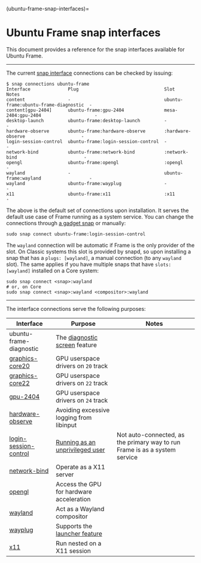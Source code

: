 (ubuntu-frame-snap-interfaces)=

# Ubuntu Frame snap interfaces

This document provides a reference for the snap interfaces available for Ubuntu Frame.

______________________________________________________________________

The current [snap interface](https://snapcraft.io/docs/supported-interfaces) connections can be checked by issuing:

```
$ snap connections ubuntu-frame
Interface              Plug                                Slot                                  Notes
content                -                                   ubuntu-frame:ubuntu-frame-diagnostic  -
content[gpu-2404]      ubuntu-frame:gpu-2404               mesa-2404:gpu-2404                    -
desktop-launch         ubuntu-frame:desktop-launch         -                                     -
hardware-observe       ubuntu-frame:hardware-observe       :hardware-observe                     -
login-session-control  ubuntu-frame:login-session-control  -                                     -
network-bind           ubuntu-frame:network-bind           :network-bind                         -
opengl                 ubuntu-frame:opengl                 :opengl                               -
wayland                -                                   ubuntu-frame:wayland                  -
wayland                ubuntu-frame:wayplug                -                                     -
x11                    ubuntu-frame:x11                    :x11                                  -
```

The above is the default set of connections upon installation. It serves the default use case of Frame running as a system service. You can change the connections through [a gadget snap](/reference/configuring-ubuntu-frame-through-a-gadget-snap.md) or manually:

```
sudo snap connect ubuntu-frame:login-session-control
```

The `wayland` connection will be automatic if Frame is the only provider of the slot. On Classic systems this slot is provided by snapd, so upon installing a snap that has a `plugs: [wayland]`, a manual connection (to any `wayland` slot). The same applies if you have multiple snaps that have `slots: [wayland]` installed on a Core system:

```
sudo snap connect <snap>:wayland
# or, on Core
sudo snap connect <snap>:wayland <compositor>:wayland
```

______________________________________________________________________

The interface connections serve the following purposes:

| Interface                                                                              | Purpose                                                                                   | Notes                                                                      |
| -------------------------------------------------------------------------------------- | ----------------------------------------------------------------------------------------- | -------------------------------------------------------------------------- |
| ubuntu-frame-diagnostic                                                                | The [diagnostic screen](/how-to/using-ubuntu-frame/use-the-diagnostic-feature.md) feature |                                                                            |
| [graphics-core20](/explanation/the-graphics-core20-snap-interface.md)                  | GPU userspace drivers on `20` track                                                       |                                                                            |
| [graphics-core22](/explanation/the-graphics-core22-snap-interface.md)                  | GPU userspace drivers on `22` track                                                       |                                                                            |
| [gpu-2404](/explanation/the-gpu-2404-snap-interface.md)                                | GPU userspace drivers on `24` track                                                       |                                                                            |
| [hardware-observe](https://snapcraft.io/docs/hardware-observe-interface)               | Avoiding excessive logging from libinput                                                  |                                                                            |
| [login-session-control](https://snapcraft.io/docs/the-login-session-control-interface) | [Running as an unprivileged user](/how-to/running-ubuntu-frame/unprivileged.md)           | Not auto-connected, as the primary way to run Frame is as a system service |
| [network-bind](https://snapcraft.io/docs/network-bind-interface)                       | Operate as a X11 server                                                                   |                                                                            |
| [opengl](https://snapcraft.io/docs/opengl-interface)                                   | Access the GPU for hardware acceleration                                                  |                                                                            |
| [wayland](https://snapcraft.io/docs/wayland-interface)                                 | Act as a Wayland compositor                                                               |                                                                            |
| [wayplug](https://snapcraft.io/docs/wayland-interface)                                 | Supports the [launcher feature](/reference/ubuntu-frame-configuration-options.md)         |                                                                            |
| [x11](https://snapcraft.io/docs/x11-interface)                                         | Run nested on a X11 session                                                               |                                                                            |
